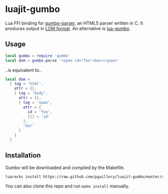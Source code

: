 luajit-gumbo
============

Lua FFI binding for [gumbo-parser], an HTML5 parser written in C. It produces output in [LOM format]. An alternative is [lua-gumbo].

Usage
-----

```lua
local gumbo = require 'gumbo'
local dom = gumbo.parse '<span id="foo">bar</span>'
```

..is equivalent to..

```lua
local dom =
  { tag = 'html',
    attr = {},
    { tag = 'body',
      attr = {},
      { tag = 'span',
        attr = {
          id = 'foo',
          [1] = 'id'
        },
        'bar'
      }
    }
  }
```

Installation
------------

Gumbo will be downloaded and compiled by the Makefile.

```bash
luarocks install https://raw.github.com/pguillory/luajit-gumbo/master/rockspec/luajit-gumbo-0.1-2.rockspec
```

You can also clone this repo and run `make install` manually.

[gumbo-parser]: https://github.com/google/gumbo-parser
[LOM format]: https://matthewwild.co.uk/projects/luaexpat/lom.html
[lua-gumbo]: https://github.com/craigbarnes/lua-gumbo
